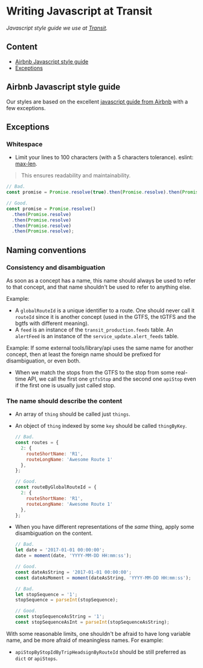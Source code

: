 # Writing Javascript at Transit
_Javascript style guide we use at [Transit](https://transitapp.com/)._

## Content
- [Airbnb Javascript style guide](#airbnb-javascript-style-guide)
- [Exceptions](#exceptions)

## Airbnb Javascript style guide
Our styles are based on the excellent [javascript guide from Airbnb](https://github.com/airbnb/javascript) with a few exceptions.

## Exceptions

### Whitespace
- Limit your lines to 100 characters (with a 5 characters tolerance). eslint: [max-len](http://eslint.org/docs/rules/max-len).
 > This ensures readability and maintainability.

  ```javascript
  // Bad.
  const promise = Promise.resolve(true).then(Promise.resolve).then(Promise.resolve).then(Promise.resolve).then(Promise.resolve);

  // Good.
  const promise = Promise.resolve()
    .then(Promise.resolve)
    .then(Promise.resolve)
    .then(Promise.resolve)
    .then(Promise.resolve);
  ```

## Naming conventions
### Consistency and disambiguation

As soon as a concept has a name, this name should always be used to refer to that concept, and that
name shouldn't be used to refer to anything else.

Example:
- A `globalRouteId` is a unique identifier to a route. One should never call it `routeId` since it
 is another concept (used in the GTFS, the tGTFS and the bgtfs with different meaning).
- A `feed` is an instance of the `transit_production.feeds` table. An `alertFeed` is an instance of
 the `service_update.alert_feeds` table.

Example:
If some external tools/library/api uses the same name for another concept, then at least the
foreign name should be prefixed for disambiguation, or even both.

- When we match the stops from the GTFS to the stop from some real-time API, we call the first one
 `gtfsStop` and the second one `apiStop` even if the first one is usually just called stop.


### The name should describe the content

- An array of `thing` should be called just `things`.
- An object of `thing` indexed by some `key` should be called `thingByKey`.
  ```javascript
  // Bad.
  const routes = {
    2: {
      routeShortName: 'R1',
      routeLongName: 'Awesome Route 1'
    },
  };

  // Good.
  const routeByGlobalRouteId = {
    2: {
      routeShortName: 'R1',
      routeLongName: 'Awesome Route 1'
    },
  };
  ```

- When you have different representations of the _same_ thing, apply some disambiguation on the content.
  ```javascript
  // Bad.
  let date = '2017-01-01 00:00:00';
  date = moment(date, 'YYYY-MM-DD HH:mm:ss');

  // Good.
  const dateAsString = '2017-01-01 00:00:00';
  const dateAsMoment = moment(dateAsString, 'YYYY-MM-DD HH:mm:ss');
  ```

  ```javascript
  // Bad.
  let stopSequence = '1';
  stopSequence = parseInt(stopSequence);

  // Good.
  const stopSequenceAsString = '1';
  const stopSequenceAsInt = parseInt(stopSequenceAsString);
  ```

With some reasonable limits, one shouldn't be afraid to have long variable name, and be more afraid
 of meaningless names. For example:
- `apiStopByStopIdByTripHeadsignByRouteId` should be still preferred as `dict` or `apiStops`.
